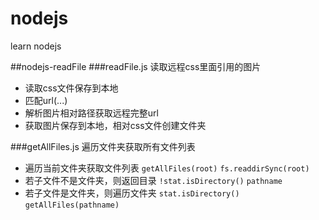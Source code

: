 # nodejs
learn nodejs

##nodejs-readFile
###readFile.js 读取远程css里面引用的图片
* 读取css文件保存到本地
* 匹配url(...)
* 解析图片相对路径获取远程完整url
* 获取图片保存到本地，相对css文件创建文件夹

###getAllFiles.js 遍历文件夹获取所有文件列表
* 遍历当前文件夹获取文件列表
	`getAllFiles(root)` `fs.readdirSync(root)`
* 若子文件不是文件夹，则返回目录
	`!stat.isDirectory()` `pathname`
* 若子文件是文件夹，则遍历文件夹
	`stat.isDirectory()` `getAllFiles(pathname)`